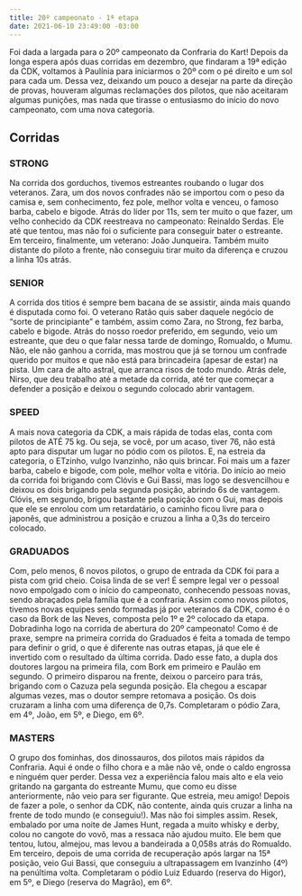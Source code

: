 ```yaml
---
title: 20º campeonato - 1ª etapa
date: 2021-06-10 23:49:00 -03:00
---
```


Foi dada a largada para o 20º campeonato da Confraria do Kart!
Depois da longa espera após duas corridas em dezembro, que findaram a 19ª edição da CDK, voltamos à Paulínia para iniciarmos o 20º com o pé direito e um sol para cada um. Dessa vez, deixando um pouco a desejar na parte da direção de provas, houveram algumas reclamações dos pilotos, que não aceitaram algumas punições, mas nada que tirasse o entusiasmo do início do novo campeonato, com uma nova categoria.

## Corridas

### STRONG

Na corrida dos gorduchos, tivemos estreantes roubando o lugar dos veteranos. Zara, um dos novos confrades não se importou com o peso da camisa e, sem conhecimento, fez pole, melhor volta e venceu, o famoso barba, cabelo e bigode. Atrás do líder por 11s, sem ter muito o que fazer, um velho conhecido da CDK reestreava no campeonato: Reinaldo Serdas. Ele até que tentou, mas não foi o suficiente para conseguir bater o estreante. Em terceiro, finalmente, um veterano: João Junqueira. Também muito distante do piloto a frente, não conseguiu tirar muito da diferença e cruzou a linha 10s atrás.

### SENIOR

A corrida dos titios é sempre bem bacana de se assistir, ainda mais quando é disputada como foi. O veterano Ratão quis saber daquele negócio de “sorte de principiante” e também, assim como Zara, no Strong, fez barba, cabelo e bigode. Atrás do nosso roedor preferido, em segundo, veio um estreante, que deu o que falar nessa tarde de domingo, Romualdo, o Mumu. Não, ele não ganhou a corrida, mas mostrou que já se tornou um confrade querido por muitos e que não está para brincadeira (apesar de estar) na pista. Um cara de alto astral, que arranca risos de todo mundo. Atrás dele, Nirso, que deu trabalho até a metade da corrida, até ter que começar a defender a posição e deixou o segundo colocado abrir vantagem.

### SPEED

A mais nova categoria da CDK, a mais rápida de todas elas, conta com pilotos de ATÉ 75 kg. Ou seja, se você, por um acaso, tiver 76, não está apto para disputar um lugar no pódio com os pilotos. E, na estreia da categoria, o ETzinho, vulgo Ivanzinho, não quis brincar. Foi mais um a fazer barba, cabelo e bigode, com pole, melhor volta e vitória. Do início ao meio da corrida foi brigando com Clóvis e Gui Bassi, mas logo se desvencilhou e deixou os dois brigando pela segunda posição, abrindo 6s de vantagem. Clóvis, em segundo, brigou bastante pela posição com o Gui, mas depois que ele se enrolou com um retardatário, o caminho ficou livre para o japonês, que administrou a posição e cruzou a linha a 0,3s do terceiro colocado.

### GRADUADOS

Com, pelo menos, 6 novos pilotos, o grupo de entrada da CDK foi para a pista com grid cheio. Coisa linda de se ver! É sempre legal ver o pessoal novo empolgado com o início do campeonato, conhecendo pessoas novas, sendo abraçados pela família que é a confraria. Assim como novos pilotos, tivemos novas equipes sendo formadas já por veteranos da CDK, como é o caso da Bork de las Neves, composta pelo 1º e 2º colocado da etapa. Dobradinha logo na corrida de abertura do 20º campeonato! Como é de praxe, sempre na primeira corrida do Graduados é feita a tomada de tempo para definir o grid, o que é diferente nas outras etapas, já que ele é invertido com o resultado da última corrida. Dado esse fato, a dupla dos doutores largou na primeira fila, com Bork em primeiro e Paulão em segundo. O primeiro disparou na frente, deixou o parceiro para trás, brigando com o Cazuza pela segunda posição. Ela chegou a escapar algumas vezes, mas o doutor sempre retomava a posição. Os dois cruzaram a linha com uma diferença de 0,7s. Completaram o pódio Zara, em 4º, João, em 5º, e Diego, em 6º.

### MASTERS

O grupo dos fominhas, dos dinossauros, dos pilotos mais rápidos da Confraria. Aqui é onde o filho chora e a mãe não vê, onde o caldo engrossa e ninguém quer perder. Dessa vez a experiência falou mais alto e ela veio gritando na garganta do estreante Mumu, que como eu disse anteriormente, não veio para ser figurante. Que estreia, meu amigo! Depois de fazer a pole, o senhor da CDK, não contente, ainda quis cruzar a linha na frente de todo mundo (e conseguiu!). Mas não foi simples assim. Resek, embalado por uma noite de James Hunt, regada a muito whisky e derby, colou no cangote do vovô, mas a ressaca não ajudou muito. Ele bem que tentou, lutou, almejou, mas levou a bandeirada a 0,058s atrás do Romualdo. Em terceiro, depois de uma corrida de recuperação após largar na 15ª posição, veio Gui Bassi, que conseguiu a ultrapassagem em Ivanzinho (4º) na penúltima volta. Completaram o pódio Luiz Eduardo (reserva do Higor), em 5º, e Diego (reserva do Magrão), em 6º.